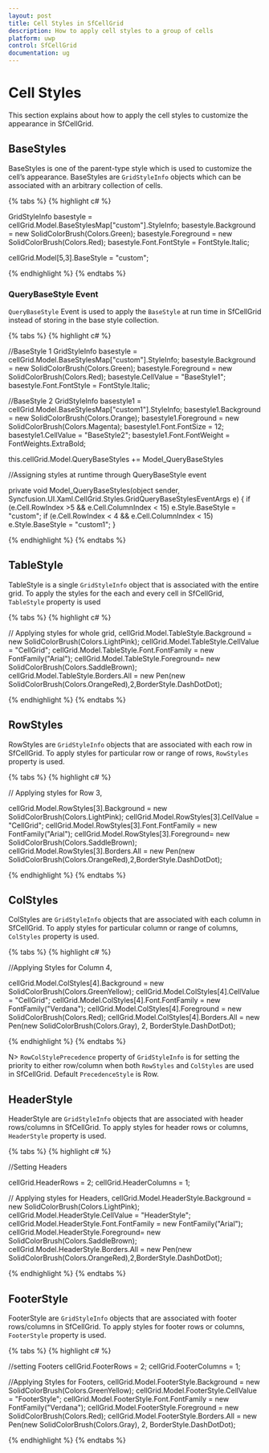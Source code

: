 ```yaml
---
layout: post
title: Cell Styles in SfCellGrid
description: How to apply cell styles to a group of cells
platform: uwp
control: SfCellGrid
documentation: ug
---
```


# Cell Styles 

This section explains about how to apply the cell styles to customize the appearance in SfCellGrid.

## BaseStyles

BaseStyles is one of the parent-type style which is used to customize the cell’s appearance. BaseStyles are `GridStyleInfo` objects which can be associated with an arbitrary collection of cells. 

{% tabs %}
{% highlight c# %}

GridStyleInfo basestyle = cellGrid.Model.BaseStylesMap["custom"].StyleInfo;
basestyle.Background = new SolidColorBrush(Colors.Green);
basestyle.Foreground = new SolidColorBrush(Colors.Red);
basestyle.Font.FontStyle = FontStyle.Italic;

cellGrid.Model[5,3].BaseStyle = "custom";
            
{% endhighlight %}
{% endtabs %} 
          
### QueryBaseStyle Event

 `QueryBaseStyle` Event is used to apply the `BaseStyle` at run time in SfCellGrid instead of storing in the base style collection.
 
{% tabs %}
{% highlight c# %}

 //BaseStyle 1
GridStyleInfo basestyle = cellGrid.Model.BaseStylesMap["custom"].StyleInfo;
basestyle.Background = new SolidColorBrush(Colors.Green);
basestyle.Foreground = new SolidColorBrush(Colors.Red);
basestyle.CellValue = "BaseStyle1";
basestyle.Font.FontStyle = FontStyle.Italic;

//BaseStyle 2
GridStyleInfo basestyle1 = cellGrid.Model.BaseStylesMap["custom1"].StyleInfo;
basestyle1.Background = new SolidColorBrush(Colors.Orange);
basestyle1.Foreground = new SolidColorBrush(Colors.Magenta);
basestyle1.Font.FontSize = 12;
basestyle1.CellValue = "BaseStyle2";
basestyle1.Font.FontWeight = FontWeights.ExtraBold;

this.cellGrid.Model.QueryBaseStyles += Model_QueryBaseStyles

//Assigning styles at runtime through  QueryBaseStyle event

private void Model_QueryBaseStyles(object sender, Syncfusion.UI.Xaml.CellGrid.Styles.GridQueryBaseStylesEventArgs e)
{
    if (e.Cell.RowIndex >5 && e.Cell.ColumnIndex < 15)
        e.Style.BaseStyle = "custom";
    if (e.Cell.RowIndex < 4 && e.Cell.ColumnIndex < 15)
        e.Style.BaseStyle = "custom1";
}
            
{% endhighlight %}
{% endtabs %} 

## TableStyle

TableStyle is a single `GridStyleInfo` object that is associated with the entire grid. To apply the styles for the each and every cell in
SfCellGrid, `TableStyle` property is used

{% tabs %}
{% highlight c# %}

// Applying styles for whole grid,
cellGrid.Model.TableStyle.Background = new SolidColorBrush(Colors.LightPink);
cellGrid.Model.TableStyle.CellValue = "CellGrid";
cellGrid.Model.TableStyle.Font.FontFamily = new FontFamily("Arial");
cellGrid.Model.TableStyle.Foreground= new SolidColorBrush(Colors.SaddleBrown);
cellGrid.Model.TableStyle.Borders.All = new Pen(new SolidColorBrush(Colors.OrangeRed),2,BorderStyle.DashDotDot);

{% endhighlight %}
{% endtabs %} 

## RowStyles

RowStyles are `GridStyleInfo` objects that are associated with each row in SfCellGrid. To apply styles for particular row or range of rows, `RowStyles` property is used.

{% tabs %}
{% highlight c# %}

// Applying styles for Row 3,

cellGrid.Model.RowStyles[3].Background = new SolidColorBrush(Colors.LightPink);
cellGrid.Model.RowStyles[3].CellValue = "CellGrid";
cellGrid.Model.RowStyles[3].Font.FontFamily = new FontFamily("Arial");
cellGrid.Model.RowStyles[3].Foreground= new SolidColorBrush(Colors.SaddleBrown);
cellGrid.Model.RowStyles[3].Borders.All = new Pen(new SolidColorBrush(Colors.OrangeRed),2,BorderStyle.DashDotDot);

{% endhighlight %}
{% endtabs %}

## ColStyles

ColStyles are `GridStyleInfo` objects that are associated with each column in SfCellGrid. To apply styles for particular column or range of columns, `ColStyles` property is used.

{% tabs %}
{% highlight c# %}

//Applying Styles for Column 4,

cellGrid.Model.ColStyles[4].Background = new SolidColorBrush(Colors.GreenYellow);
cellGrid.Model.ColStyles[4].CellValue = "CellGrid";
cellGrid.Model.ColStyles[4].Font.FontFamily = new FontFamily("Verdana");
cellGrid.Model.ColStyles[4].Foreground = new SolidColorBrush(Colors.Red);
cellGrid.Model.ColStyles[4].Borders.All = new Pen(new SolidColorBrush(Colors.Gray), 2, BorderStyle.DashDotDot);

{% endhighlight %}
{% endtabs %}

N> `RowColStylePrecedence` property of `GridStyleInfo` is for setting the priority to either row/column when both `RowStyles` and `ColStyles` are used in SfCellGrid. Default `PrecedenceStyle` is Row.

## HeaderStyle

HeaderStyle are `GridStyleInfo` objects that are associated with header rows/columns in SfCellGrid. To apply styles for header rows or columns, `HeaderStyle` property is used.

{% tabs %}
{% highlight c# %}

//Setting Headers

cellGrid.HeaderRows = 2;
cellGrid.HeaderColumns = 1;
       
// Applying styles for Headers,
cellGrid.Model.HeaderStyle.Background = new SolidColorBrush(Colors.LightPink);
cellGrid.Model.HeaderStyle.CellValue = "HeaderStyle";
cellGrid.Model.HeaderStyle.Font.FontFamily = new FontFamily("Arial");
cellGrid.Model.HeaderStyle.Foreground= new SolidColorBrush(Colors.SaddleBrown);
cellGrid.Model.HeaderStyle.Borders.All = new Pen(new SolidColorBrush(Colors.OrangeRed),2,BorderStyle.DashDotDot);

{% endhighlight %}
{% endtabs %}

## FooterStyle

FooterStyle are `GridStyleInfo` objects that are associated with footer rows/columns in SfCellGrid. To apply styles for footer rows or columns, `FooterStyle` property is used.

{% tabs %}
{% highlight c# %}

//setting Footers
cellGrid.FooterRows = 2;
cellGrid.FooterColumns = 1;

//Applying Styles for Footers,
cellGrid.Model.FooterStyle.Background = new SolidColorBrush(Colors.GreenYellow);
cellGrid.Model.FooterStyle.CellValue = "FooterStyle";
cellGrid.Model.FooterStyle.Font.FontFamily = new FontFamily("Verdana");
cellGrid.Model.FooterStyle.Foreground = new SolidColorBrush(Colors.Red);
cellGrid.Model.FooterStyle.Borders.All = new Pen(new SolidColorBrush(Colors.Gray), 2, BorderStyle.DashDotDot);

{% endhighlight %}
{% endtabs %}
